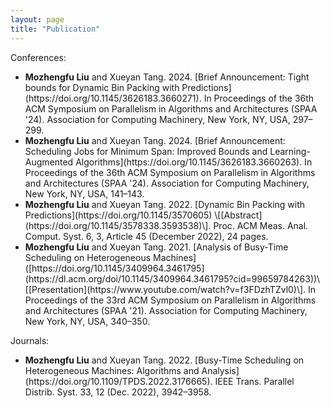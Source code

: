 ```yaml
---
layout: page
title: "Publication"
---
```

Conferences:

<ul>
  <li> <b>Mozhengfu Liu</b> and Xueyan Tang. 2024. [Brief Announcement: Tight bounds for Dynamic Bin Packing with Predictions](https://doi.org/10.1145/3626183.3660271). In Proceedings of the 36th ACM Symposium on Parallelism in Algorithms and Architectures (SPAA '24). Association for Computing Machinery, New York, NY, USA, 297–299. </li>
  <li> <b>Mozhengfu Liu</b> and Xueyan Tang. 2024. [Brief Announcement: Scheduling Jobs for Minimum Span: Improved Bounds and Learning-Augmented Algorithms](https://doi.org/10.1145/3626183.3660263). In Proceedings of the 36th ACM Symposium on Parallelism in Algorithms and Architectures (SPAA '24). Association for Computing Machinery, New York, NY, USA, 141–143. </li>
  <li> <b>Mozhengfu Liu</b> and Xueyan Tang. 2022. [Dynamic Bin Packing with Predictions](https://doi.org/10.1145/3570605) \[[Abstract](https://doi.org/10.1145/3578338.3593538)\]. Proc. ACM Meas. Anal. Comput. Syst. 6, 3, Article 45 (December 2022), 24 pages. </li>
  <li> <b>Mozhengfu Liu</b> and Xueyan Tang. 2021. [Analysis of Busy-Time Scheduling on Heterogeneous Machines]([https://doi.org/10.1145/3409964.3461795](https://dl.acm.org/doi/10.1145/3409964.3461795?cid=99659784263))\[[Presentation](https://www.youtube.com/watch?v=f3FDzhTZvl0)\]. In Proceedings of the 33rd ACM Symposium on Parallelism in Algorithms and Architectures (SPAA '21). Association for Computing Machinery, New York, NY, USA, 340–350. </li>
</ul>

Journals:

<ul>
  <li> <b>Mozhengfu Liu</b> and Xueyan Tang. 2022. [Busy-Time Scheduling on Heterogeneous Machines: Algorithms and Analysis](https://doi.org/10.1109/TPDS.2022.3176665). IEEE Trans. Parallel Distrib. Syst. 33, 12 (Dec. 2022), 3942–3958. </li>
</ul>

